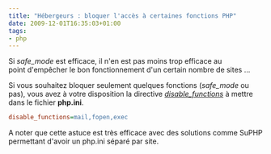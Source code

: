 ```yaml
---
title: "Hébergeurs : bloquer l'accès à certaines fonctions PHP"
date: 2009-12-01T16:35:03+01:00
tags:
- php
---
```


Si *safe_mode* est efficace, il n'en est pas moins trop efficace au point d'empêcher le bon fonctionnement d'un certain nombre de sites ...

Si vous souhaitez bloquer seulement quelques fonctions (*safe_mode* ou pas), vous avez à votre disposition la directive *[disable_functions](http://www.php.net/manual/en/ini.core.php#ini.disable-functions)* à mettre dans le fichier **php.ini**.

``` ini
disable_functions=mail,fopen,exec
```

A noter que cette astuce est très efficace avec des solutions comme SuPHP permettant d'avoir un php.ini séparé par site.
